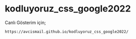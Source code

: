 # kodluyoruz_css_google2022

Canlı Gösterim için;
```bash
https://avcismail.github.io/kodluyoruz_css_google2022/
```
